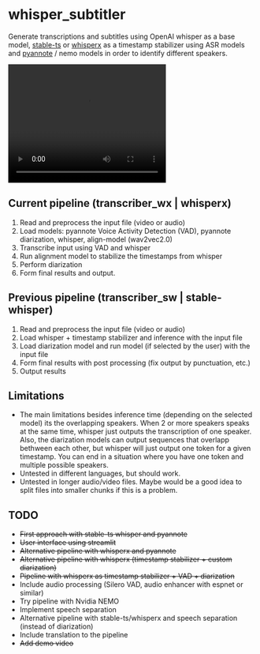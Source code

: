 # whisper_subtitler
Generate transcriptions and subtitles using OpenAI whisper as a base model, [stable-ts](https://github.com/jianfch/stable-ts) or [whisperx](https://github.com/m-bain/whisperX) as a timestamp stabilizer using ASR models and [pyannote](https://github.com/pyannote/pyannote-audio) / nemo models in order to identify different speakers.

<video width="320" height="240" controls>
  <source src="docs/demo.mp4" type="video/mp4">
</video>


## Current pipeline (transcriber_wx | whisperx)
1. Read and preprocess the input file (video or audio)
2. Load models: pyannote Voice Activity Detection (VAD), pyannote diarization, whisper, align-model (wav2vec2.0)
3. Transcribe input using VAD and whisper
4. Run alignment model to stabilize the timestamps from whisper
5. Perform diarization
5. Form final results and output.

## Previous pipeline (transcriber_sw | stable-whisper)
1. Read and preprocess the input file (video or audio)
2. Load whisper + timestamp stabilizer and inference with the input file
3. Load diarization model and run model (if selected by the user) with the input file
4. Form final results with post processing (fix output by punctuation, etc.)
5. Output results

## Limitations
* The main limitations besides inference time (depending on the selected model) its the overlapping speakers. When 2 or more speakers speaks at the same time, whisper just outputs the transcription of one speaker. Also, the diarization models can output sequences that overlapp bethween each other, but whisper will just output one token for a given timestamp. You can end in a situation where you have one token and multiple possible speakers.
* Untested in different languages, but should work.
* Untested in longer audio/video files. Maybe would be a good idea to split files into smaller chunks if this is a problem.


## TODO
* ~~First approach with stable-ts whisper and pyannote~~
* ~~User interface using streamlit~~
* ~~Alternative pipeline with whisperx and pyannote~~
* ~~Alternative pipeline with whisperx (timestamp stabilizer + custom diarization)~~
* ~~Pipeline with whisperx as timestamp stabilizer + VAD + diarization~~
* Include audio processing (Silero VAD, audio enhancer with espnet or similar)
* Try pipeline with Nvidia NEMO
* Implement speech separation
* Alternative pipeline with stable-ts/whisperx and speech separation (instead of diarization)
* Include translation to the pipeline
* ~~Add demo video~~
